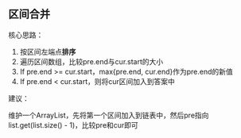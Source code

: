 ## 区间合并

核心思路：

1. 按区间左端点**排序**
2. 遍历区间数组，比较pre.end与cur.start的大小
3. If pre.end >= cur.start，max{pre.end, cur.end}作为pre.end的新值
4. If pre.end < cur.start，则将cur区间加入到答案中



建议：

维护一个ArrayList，先将第一个区间加入到链表中，然后pre指向list.get(list.size() - 1)，比较pre和cur即可